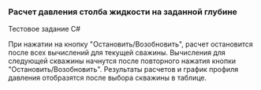 <h3>Расчет давления столба жидкости на заданной глубине</h3>
<h>Тестовое задание C#</h> 

<h>При нажатии на кнопку "Остановить/Возобновить", расчет остановится после всех вычислений для текущей сважины.</h> 
<h>Вычисления для следующей скважины начнутся после повторного нажатия кнопки "Остановить/Возобновить".</h>
Результаты расчетов и график профиля давления отобразятся после выбора скважины в таблице.

